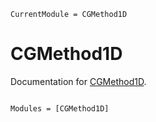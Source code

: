 ```@meta
CurrentModule = CGMethod1D
```

# CGMethod1D

Documentation for [CGMethod1D](https://github.com/cfgarciar/CGMethod1D.jl).

```@index
```

```@autodocs
Modules = [CGMethod1D]
```
